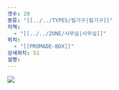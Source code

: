 ```yaml
---
갯수: 20
종류: "[[../../TYPES/필기구|필기구]]"
지역:
  - "[[../../ZONE/사무실|사무실]]"
위치:
  - "[[PROMADE-BOX]]"
상세위치: S1
설명: 
---
```


![](http://192.168.50.22/devices/241123_IMG_0001.jpg)
